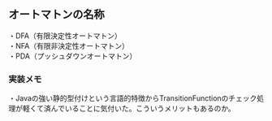 ## オートマトンの名称
・DFA（有限決定性オートマトン）  
・NFA（有限非決定性オートマトン）  
・PDA（プッシュダウンオートマトン）  

### 実装メモ
・Javaの強い静的型付けという言語的特徴からTransitionFunctionのチェック処理が軽くて済んでいることに気付いた。こういうメリットもあるのか。   